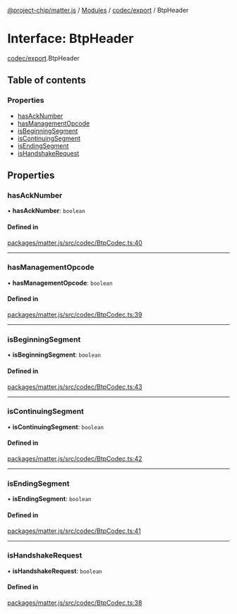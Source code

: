 [@project-chip/matter.js](../README.md) / [Modules](../modules.md) / [codec/export](../modules/codec_export.md) / BtpHeader

# Interface: BtpHeader

[codec/export](../modules/codec_export.md).BtpHeader

## Table of contents

### Properties

- [hasAckNumber](codec_export.BtpHeader.md#hasacknumber)
- [hasManagementOpcode](codec_export.BtpHeader.md#hasmanagementopcode)
- [isBeginningSegment](codec_export.BtpHeader.md#isbeginningsegment)
- [isContinuingSegment](codec_export.BtpHeader.md#iscontinuingsegment)
- [isEndingSegment](codec_export.BtpHeader.md#isendingsegment)
- [isHandshakeRequest](codec_export.BtpHeader.md#ishandshakerequest)

## Properties

### hasAckNumber

• **hasAckNumber**: `boolean`

#### Defined in

[packages/matter.js/src/codec/BtpCodec.ts:40](https://github.com/project-chip/matter.js/blob/c0d55745d5279e16fdfaa7d2c564daa31e19c627/packages/matter.js/src/codec/BtpCodec.ts#L40)

___

### hasManagementOpcode

• **hasManagementOpcode**: `boolean`

#### Defined in

[packages/matter.js/src/codec/BtpCodec.ts:39](https://github.com/project-chip/matter.js/blob/c0d55745d5279e16fdfaa7d2c564daa31e19c627/packages/matter.js/src/codec/BtpCodec.ts#L39)

___

### isBeginningSegment

• **isBeginningSegment**: `boolean`

#### Defined in

[packages/matter.js/src/codec/BtpCodec.ts:43](https://github.com/project-chip/matter.js/blob/c0d55745d5279e16fdfaa7d2c564daa31e19c627/packages/matter.js/src/codec/BtpCodec.ts#L43)

___

### isContinuingSegment

• **isContinuingSegment**: `boolean`

#### Defined in

[packages/matter.js/src/codec/BtpCodec.ts:42](https://github.com/project-chip/matter.js/blob/c0d55745d5279e16fdfaa7d2c564daa31e19c627/packages/matter.js/src/codec/BtpCodec.ts#L42)

___

### isEndingSegment

• **isEndingSegment**: `boolean`

#### Defined in

[packages/matter.js/src/codec/BtpCodec.ts:41](https://github.com/project-chip/matter.js/blob/c0d55745d5279e16fdfaa7d2c564daa31e19c627/packages/matter.js/src/codec/BtpCodec.ts#L41)

___

### isHandshakeRequest

• **isHandshakeRequest**: `boolean`

#### Defined in

[packages/matter.js/src/codec/BtpCodec.ts:38](https://github.com/project-chip/matter.js/blob/c0d55745d5279e16fdfaa7d2c564daa31e19c627/packages/matter.js/src/codec/BtpCodec.ts#L38)
